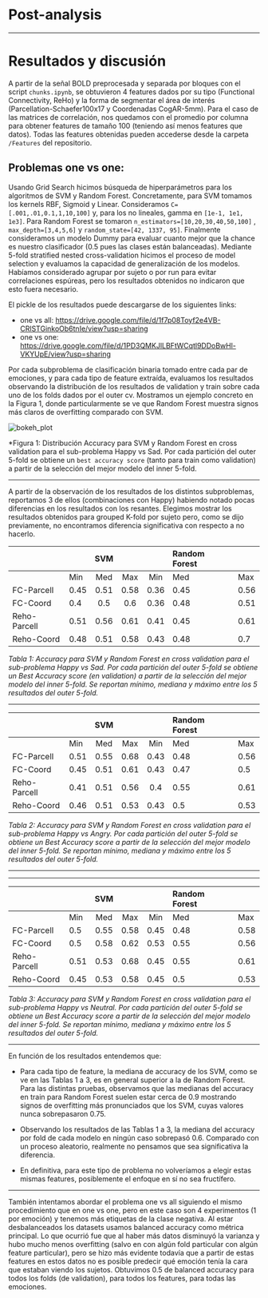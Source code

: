 # Post-analysis
--------------


# Resultados y discusión

A partir de la señal BOLD preprocesada y separada por bloques con el script `chunks.ipynb`, se obtuvieron 4 features dados por su tipo (Functional Connectivity, ReHo) y la forma de segmentar el área de interés (Parcellation-Schaefer100x17 y Coordenadas CogAR-5mm). 
Para el caso de las matrices de correlación, nos quedamos con el promedio por columna para obtener features de tamaño 100 (teniendo así menos features que datos).
Todas las features obtenidas pueden accederse desde la carpeta `/Features` del repositorio.


## Problemas one vs one:

Usando Grid Search hicimos búsqueda de hiperparámetros para los algoritmos de SVM y Random Forest. 
Concretamente, para SVM tomamos los kernels RBF, Sigmoid y Linear. Consideramos `C=[.001,.01,0.1,1,10,100]` y, para los no lineales, gamma en `[1e-1, 1e1, 1e3]`.
Para Random Forest se tomaron `n_estimators=[10,20,30,40,50,100]` , `max_depth=[3,4,5,6]` y `random_state=[42, 1337, 95]`.
Finalmente consideramos un modelo Dummy para evaluar cuanto mejor que la chance es nuestro clasificador (0.5 pues las clases están balanceadas).
Mediante 5-fold stratified nested cross-validation hicimos el proceso de model selection y evaluamos la capacidad de generalización de los modelos. Habíamos considerado agrupar por sujeto o por run para evitar correlaciones espúreas, pero los resultados obtenidos no indicaron que esto fuera necesario.

El pickle de los resultados puede descargarse de los siguientes links:
* one vs all: https://drive.google.com/file/d/1f7p08Toyf2e4VB-CRlSTGinkoOb6tnIe/view?usp=sharing
* one vs one: https://drive.google.com/file/d/1PD3QMKJlLBFtWCqtl9DDoBwHl-VKYUpE/view?usp=sharing

Por cada subproblema de clasificación binaria tomado entre cada par de emociones, y para cada tipo de feature extraída, evaluamos los resultados observando la distribución de los resultados de validation y train sobre cada uno de los folds dados por el outer cv. Mostramos un ejemplo concreto en la Figura 1, donde particularmente se ve que Random Forest muestra signos más claros de overfitting comparado con SVM.

![bokeh_plot](https://hackmd.io/_uploads/S1G9YfnNR.png)

*Figura 1: Distribución Accuracy para SVM y Random Forest en cross validation para el sub-problema Happy vs Sad. Por cada partición del outer 5-fold se obtiene un `best accuracy score` (tanto para train como validation) a partir de la selección del mejor modelo del inner 5-fold. 

---


A partir de la observación de los resultados de los distintos subproblemas, reportamos 3 de ellos (combinaciones con Happy) habiendo notado pocas diferencias en los resultados con los resantes. Elegimos mostrar los resultados obtenidos para grouped K-fold por sujeto pero, como se dijo previamente, no encontramos diferencia significativa con respecto a no hacerlo. 


|         |             |  SVM     |          |          |      Random Forest    |           |
|:---------|:------------|:--------:|:--------:|:--------:|:---------------------|:----------|
|          |    Min      |  Med     |   Max    |   Min    |      Med             |    Max    |
| FC-Parcell  |   0.45    |   0.51  |   0.58   |   0.36   |     0.45             |    0.56   |
| FC-Coord   |    0.4     |   0.5   |   0.6    |   0.36   |     0.48             |    0.51   |
| Reho-Parcell   |  0.51    |   0.56  |   0.61   |   0.41   |     0.45             |    0.61   |
| Reho-Coord   |    0.48   |   0.51  |   0.58   |   0.43   |     0.48             |    0.7    |

*Tabla 1: Accuracy para SVM y Random Forest en cross validation para el sub-problema Happy vs Sad. Por cada partición del outer 5-fold se obtiene un Best Accuracy score (en validation) a partir de la selección del mejor modelo del inner 5-fold. Se reportan mínimo, mediana y máximo entre los 5 resultados del outer 5-fold.*


---


|         |             |  SVM     |          |          |      Random Forest    |           |
|:---------|:------------|:--------:|:--------:|:--------:|:---------------------|:----------|
|          |    Min      |  Med     |   Max    |   Min    |      Med             |    Max    |
| FC-Parcell  |   0.51    |   0.55  |   0.68  |   0.43  |     0.48             |    0.56  |
| FC-Coord   |    0.45     |   0.51   |   0.61   |   0.43   |     0.47             |    0.5  |
| Reho-Parcell   |  0.41    |   0.51  |   0.56   |   0.4   |     0.55             |    0.61   |
| Reho-Coord   |    0.46   |   0.51  |   0.53   |   0.43   |     0.5             |    0.53    |

*Tabla 2: Accuracy para SVM y Random Forest en cross validation para el sub-problema Happy vs Angry. Por cada partición del outer 5-fold se obtiene un Best Accuracy score a partir de la selección del mejor modelo del inner 5-fold. Se reportan mínimo, mediana y máximo entre los 5 resultados del outer 5-fold.*

---


---


|         |             |  SVM     |          |          |      Random Forest    |           |
|:---------|:------------|:--------:|:--------:|:--------:|:---------------------|:----------|
|          |    Min      |  Med     |   Max    |   Min    |      Med             |    Max    |
| FC-Parcell  |   0.5    |   0.55  |   0.58  |   0.45  |     0.48             |    0.58  |
| FC-Coord   |    0.5     |   0.58   |   0.62   |   0.53   |     0.55             |    0.56  |
| Reho-Parcell   |  0.51    |   0.53  |   0.68   |   0.45   |     0.55             |    0.61   |
| Reho-Coord   |    0.45   |   0.53  |   0.58   |   0.45   |     0.5             |    0.53    |

*Tabla 3: Accuracy para SVM y Random Forest en cross validation para el sub-problema Happy vs Neutral. Por cada partición del outer 5-fold se obtiene un Best Accuracy score a partir de la selección del mejor modelo del inner 5-fold. Se reportan mínimo, mediana y máximo entre los 5 resultados del outer 5-fold.*


---

En función de los resultados entendemos que:

* Para cada tipo de feature, la mediana de accuracy de los SVM, como se ve en las Tablas 1 a 3, es en general superior a la de Random Forest. Para las distintas pruebas, observamos que las medianas del accuracy en train para Random Forest suelen estar cerca de 0.9 mostrando signos de overfitting más pronunciados que los SVM, cuyas valores nunca sobrepasaron 0.75.

* Observando los resultados de las Tablas 1 a 3, la mediana del accuracy por fold de cada modelo en ningún caso sobrepasó 0.6. Comparado con un proceso aleatorio, realmente no pensamos que sea significativa la diferencia.

* En definitiva, para este tipo de problema no volveríamos a elegir estas mismas features, posiblemente el enfoque en sí no sea fructífero.


---

También intentamos abordar el problema one vs all siguiendo el mismo procedimiento que en one vs one, pero en este caso son 4 experimentos (1 por emoción) y tenemos más etiquetas de la clase negativa. Al estar desbalanceados los datasets usamos balanced accuracy como métrica principal. Lo que ocurrió fue que al haber más datos disminuyó la varianza y hubo mucho menos overfitting (salvo en con algún fold particular con algún feature particular), pero se hizo más evidente todavía que a partir de estas features en estos datos no es posible predecir qué emoción tenía la cara que estaban viendo los sujetos. Obtuvimos 0.5 de balanced accuracy para todos los folds (de validation), para todos los features, para todas las emociones.
